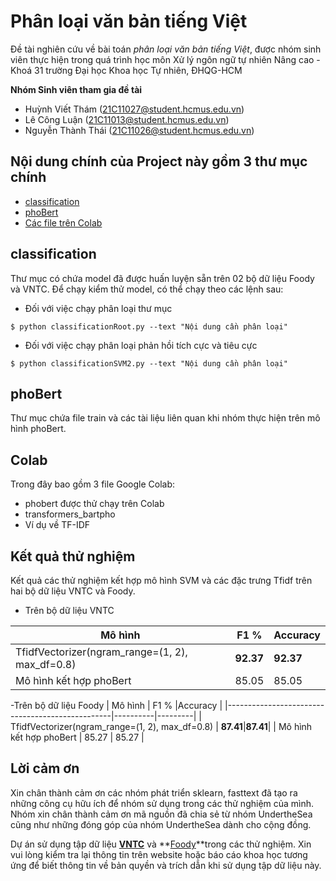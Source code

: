 # Phân loại văn bản tiếng Việt

Đề tài nghiên cứu về bài toán *phân loại văn bản tiếng Việt*, được nhóm sinh viên thực hiện trong quá trình học môn Xử lý ngôn ngữ tự nhiên Nâng cao - Khoá 31 trường Đại học Khoa học Tự nhiên, ĐHQG-HCM

**Nhóm Sinh viên tham gia đề tài** 

* Huỳnh Viết Thám ([21C11027@student.hcmus.edu.vn](21C11027@student.hcmus.edu.vn))
* Lê Công Luận ([21C11013@student.hcmus.edu.vn](21C11013@student.hcmus.edu.vn))
* Nguyễn Thành Thái ([21C11026@student.hcmus.edu.vn](21C11026@student.hcmus.edu.vn))


## Nội dung chính của Project này gồm 3 thư mục chính

* [classification](#classification)
* [phoBert](#phoBert)
* [Các file trên Colab](#Colab)

## classification

Thư mục có chứa model đã được huấn luyện sẵn trên 02 bộ dữ liệu Foody và VNTC.
Để chạy kiểm thử model, có thể chạy theo các lệnh sau:

- Đối với việc chạy phân loại thư mục
```
$ python classificationRoot.py --text "Nội dung cần phân loại"
```
- Đối với việc chạy phân loại phản hồi tích cực và tiêu cực
```
$ python classificationSVM2.py --text "Nội dung cần phân loại"
```

## phoBert

Thư mục chứa file train và các tài liệu liên quan khi nhóm thực hiện trên mô hình phoBert.

## Colab

Trong đây bao gồm 3 file Google Colab:
- phobert được thử chạy trên Colab
- transformers_bartpho
- Ví dụ về TF-IDF

## Kết quả thử nghiệm 

Kết quả các thử nghiệm kết hợp mô hình SVM và các đặc trưng Tfidf trên hai bộ dữ liệu VNTC và Foody.
- Trên bộ dữ liệu VNTC

| Mô hình                                         | F1 %     |Accuracy |
|-------------------------------------------------|----------|---------|
| TfidfVectorizer(ngram_range=(1, 2), max_df=0.8) | **92.37**|**92.37**|
| Mô hình kết hợp phoBert                         | 85.05    | 85.05   |

-Trên bộ dữ liệu Foody
| Mô hình                                         | F1 %     |Accuracy |
|-------------------------------------------------|----------|---------|
| TfidfVectorizer(ngram_range=(1, 2), max_df=0.8) | **87.41**|**87.41**|
| Mô hình kết hợp phoBert                         | 85.27    | 85.27   |


## Lời cảm ơn
Xin chân thành cảm ơn các nhóm phát triển sklearn, fasttext đã tạo ra những công cụ hữu ích để nhóm sử dụng trong các thử nghiệm của mình. Nhóm xin chân thành cảm ơn mã nguồn đã chia sẻ từ nhóm UndertheSea cũng như những đóng góp của nhóm UndertheSea dành cho cộng đồng.

Dự án sử dụng tập dữ liệu **[VNTC](https://github.com/duyvuleo/VNTC)** và **[Foody](https://streetcodevn.com/blog/dataset)**trong các thử nghiệm. Xin vui lòng kiểm tra lại thông tin trên website hoặc báo cáo khoa học tương ứng để biết thông tin về bản quyền và trích dẫn khi sử dụng tập dữ liệu này.
